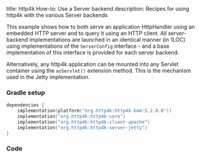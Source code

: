 title: http4k How-to: Use a Server backend
description: Recipes for using http4k with the various Server backends

This example shows how to both serve an application HttpHandler using an embedded HTTP server and to query it using an HTTP client. All server-backend implementations are launched in an identical manner (in 1LOC) using implementations of the `ServerConfig` interface - and a base implementation of this interface is provided for each server backend.

Alternatively, any http4k application can be mounted into any Servlet container using the `asServlet()` extension method. This is the mechanism used in the Jetty implementation.

### Gradle setup

```kotlin
dependencies {
    implementation(platform("org.http4k:http4k-bom:5.2.0.0"))
    implementation("org.http4k:http4k-core")
    implementation("org.http4k:http4k-client-apache")
    implementation("org.http4k:http4k-server-jetty")
}
```

### Code [<img class="octocat"/>](https://github.com/http4k/http4k/blob/master/src/docs/guide/howto/use_a_server_backend/example.kt)

<script src="https://gist-it.appspot.com/https://github.com/http4k/http4k/blob/master/src/docs/guide/howto/use_a_server_backend/example.kt"></script>
